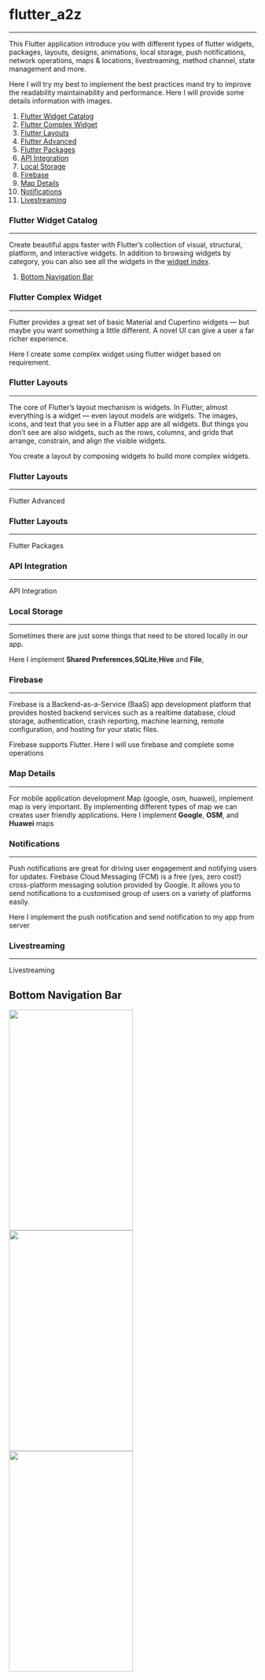 <html>
<h1>flutter_a2z</h1>
<hr>
<p>
This Flutter application introduce you with different types of flutter 
widgets, packages, layouts, designs, animations, local storage, push 
notifications, network operations, maps & locations, livestreaming, 
method channel, state management and more.
</p>
<p>
Here I will try my best to implement the best practices mand try to 
improve the readability maintainability and performance. Here I 
will provide some details information with images.
</p>

<ol>
    <li><a href="#flutter_widget_catalog">Flutter Widget Catalog</a></li>
    <li><a href="#flutter_complex_widget">Flutter Complex Widget</a></li>
    <li><a href="#flutter_layouts">Flutter Layouts</a></li>
    <li><a href="#flutter_advanced">Flutter Advanced</a></li>
    <li><a href="#flutter_packages">Flutter Packages</a></li>
    <li><a href="#api_integration">API Integration</a></li>
    <li><a href="#local_storage">Local Storage</a></li>
    <li><a href="#firebase">Firebase</a></li>
    <li><a href="#map_details">Map Details</a></li>
    <li><a href="#notifications">Notifications</a></li>
    <li><a href="#livestreaming">Livestreaming</a></li>
</ol>

<h3>Flutter Widget Catalog</h3>
<hr>
<p id="flutter_widget_catalog">
Create beautiful apps faster with Flutter’s collection of visual, 
structural, platform, and interactive widgets. In addition to browsing 
widgets by category, you can also see all the widgets in the 
<a href="https://docs.flutter.dev/reference/widgets">widget index</a>.
</p>

<ol>
<li><a href="#bottom_navigation_bar">Bottom Navigation Bar</a></li>
</ol>

<h3>Flutter Complex Widget</h3>
<hr>
<p id="flutter_complex_widget">
Flutter provides a great set of basic Material and Cupertino widgets — 
but maybe you want something a little different. A novel UI can give 
a user a far richer experience.

Here I create some complex widget using flutter widget based on requirement.

</p>

<h3>Flutter Layouts</h3>
<hr>
<p id="flutter_layouts">
The core of Flutter’s layout mechanism is widgets. In Flutter, almost 
everything is a widget — even layout models are widgets. The images, 
icons, and text that you see in a Flutter app are all widgets. But 
things you don’t see are also widgets, such as the rows, columns, and 
grids that arrange, constrain, and align the visible widgets.

You create a layout by composing widgets to build more complex widgets.

</p>

<h3>Flutter Layouts</h3>
<hr>
<p id="flutter_advanced">
Flutter Advanced
</p>

<h3>Flutter Layouts</h3>
<hr>
<p id="flutter_packages">
Flutter Packages
</p>

<h3>API Integration</h3>
<hr>
<p id="api_integration">
API Integration
</p>

<h3>Local Storage</h3>
<hr>
<p id="local_storage">
Sometimes there are just some things that need to be stored 
locally in our app.

Here I implement <b>Shared Preferences</b>,<b>SQLite</b>,<b>Hive</b>
and <b>File</b>,

</p>

<h3>Firebase</h3>
<hr>
<p id="firebase">
Firebase is a Backend-as-a-Service (BaaS) app development platform 
that provides hosted backend services such as a realtime database, 
cloud storage, authentication, crash reporting, machine learning, 
remote configuration, and hosting for your static files.

Firebase supports Flutter. Here I will use firebase and complete some
operations

</p>

<h3>Map Details</h3>
<hr>
<p id="map_details">
For mobile application development Map (google, osm, huawei), implement 
map is very important. By implementing different types of map we can 
creates user friendly applications. Here I implement <b>Google</b>, 
<b>OSM</b>, and <b>Huawei</b> maps
</p>

<h3>Notifications</h3>
<hr>
<p id="notifications">
Push notifications are great for driving user engagement and notifying 
users for updates. Firebase Cloud Messaging (FCM) is a free (yes, zero 
cost!) cross-platform messaging solution provided by Google. It allows 
you to send notifications to a customised group of users on a variety 
of platforms easily.

Here I implement the push notification and send notification to my
app from server

</p>

<h3>Livestreaming</h3>
<hr>
<p id="livestreaming">
Livestreaming
</p>

<h2>Bottom Navigation Bar</h2>
<div  style = {display: inline;}>
    <img src="screen_short\3-flutter_widget_catalog\bottom_navigation_bar.jpg" width="252" height="448">
    <img src="Image/Screenshot_2018-04-25-03-18-15.png" width="252" height="448">
    <img src="Image/Screenshot_2018-04-25-03-18-21.png" width="252" height="448">
</div>

</html>
